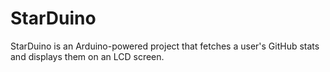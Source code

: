 # StarDuino
StarDuino is an Arduino-powered project that fetches a user's GitHub stats and displays them on an LCD screen.
